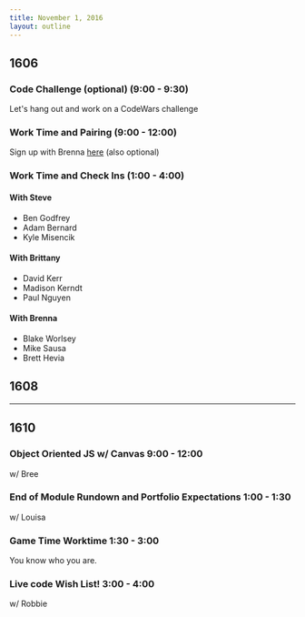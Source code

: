 ```yaml
---
title: November 1, 2016
layout: outline
---
```


## 1606

### Code Challenge (optional) (9:00 - 9:30)
Let's hang out and work on a CodeWars challenge

### Work Time and Pairing (9:00 - 12:00)
Sign up with Brenna [here](https://docs.google.com/spreadsheets/d/1Hyc58GvN35WGqacRaTFG20Ksp_B0pR9u8-8QnXJaVvg/edit#gid=0) (also optional)

### Work Time and Check Ins (1:00 - 4:00)

#### With Steve
 - Ben Godfrey  
 - Adam Bernard  
 - Kyle Misencik  

#### With Brittany
 - David Kerr  
 - Madison Kerndt
 - Paul Nguyen  

#### With Brenna
  - Blake Worlsey  
  - Mike Sausa  
  - Brett Hevia  

## 1608

***

## 1610

### Object Oriented JS w/ Canvas 9:00 - 12:00
w/ Bree

### End of Module Rundown and Portfolio Expectations 1:00 - 1:30
w/ Louisa

### Game Time Worktime 1:30 - 3:00
You know who you are.

### Live code Wish List! 3:00 - 4:00
w/ Robbie
